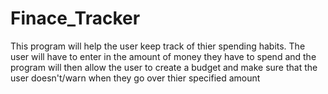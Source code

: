 # Finace_Tracker
This program will help the user keep track of thier spending habits. The user will have to enter in the amount of money they have to spend 
and the program will then allow the user to create a budget and make sure that the user doesn't/warn when they go over thier specified amount
